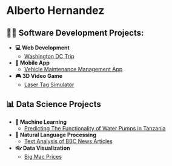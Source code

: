 <h1>Alberto Hernandez</h1>

<h2>👨‍💻 Software Development Projects:</h2>

- <b>💻 Web Development</b>
  - [Washington DC Trip](https://github.com/al-hernandez/WashingtonDCRegistration)
- <b>📱 Mobile App</b>
  - [Vehicle Maintenance Management App](https://github.com/al-hernandez/VehicleMaintenanceApp)
- <b>🎮 3D Video Game</b>
  - [Laser Tag Simulator](https://github.com/al-hernandez/3DVideoGame)


<h2>📊 Data Science Projects</h2>

- <b>🧮 Machine Learning</b>
  - [Predicting The Functionality of Water Pumps in Tanzania](https://github.com/al-hernandez/TanzaniaWaterPumps)
- <b>📖 Natural Language Processing</b>
   - [Text Analysis of BBC News Articles](https://github.com/al-hernandez/NewsTextAnalysis)
- <b>👓 Data Visualization</b>
   - [Big Mac Prices](https://github.com/al-hernandez/BigMacPrices)




<!--
**al-hernandez/al-hernandez** is a ✨ _special_ ✨ repository because its `README.md` (this file) appears on your GitHub profile.
-->
